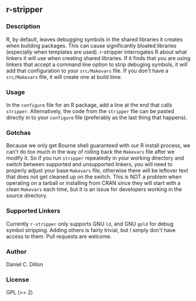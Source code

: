 ## r-stripper

### Description

R, by default, leaves debugging symbols in the shared libraries it creates when building packages.  This can cause significantly bloated libraries (especially when templates are used).  r-stripper interrogates R about what linkers it will use when creating shared libraries.  If it finds that you are using linkers that accept a command line option to strip debuging symbols, it will add that configuration to your `src/Makevars` file.  If you don't have a `src/Makevars` file, it will create one at build time.

### Usage

In the `configure` file for an R package, add a line at the end that calls `stripper`.  Alternatively, the code from the `stripper` file can be pasted directly in to your `configure` file (preferably as the last thing that happens).

### Gotchas

Because we only get Bourne shell guaranteed with our R install process, we can't do too much in the way of rolling back the `Makevars` file after we modify it.  So if you run `stripper` repeatedly in your working directory and switch between supported and unsupported linkers, you will need to properly adjust your base `Makevars` file, otherwise there will be leftover text that does not get cleaned up on the switch.  This is NOT a problem when operating on a tarball or installing from CRAN since they will start with a clean `Makevars` each time, but it is an issue for developers working in the source directory.

### Supported Linkers

Currently `r-stripper` only supports GNU `ld`, and GNU `gold` for debug symbol stripping.  Adding others is fairly trivial, but I simply don't have access to them.  Pull requests are welcome.

### Author

Daniel C. Dillon

### License

GPL (>= 2)
